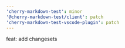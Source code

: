 ```yaml
---
'cherry-markdown-test': minor
'@cherry-markdown-test/client': patch
'cherry-markdown-test-vscode-plugin': patch
---
```


feat: add changesets
